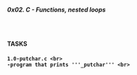 <h5>0x02. C - Functions, nested loops<h5/>
  <br>
  <h4>TASKS<h4/>
    
    1.0-putchar.c <br>
    -program that prints '''_putchar''' <br>
    
   
    
